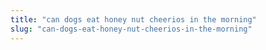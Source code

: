 ```yaml
---
title: "can dogs eat honey nut cheerios in the morning"
slug: "can-dogs-eat-honey-nut-cheerios-in-the-morning"
---
```


